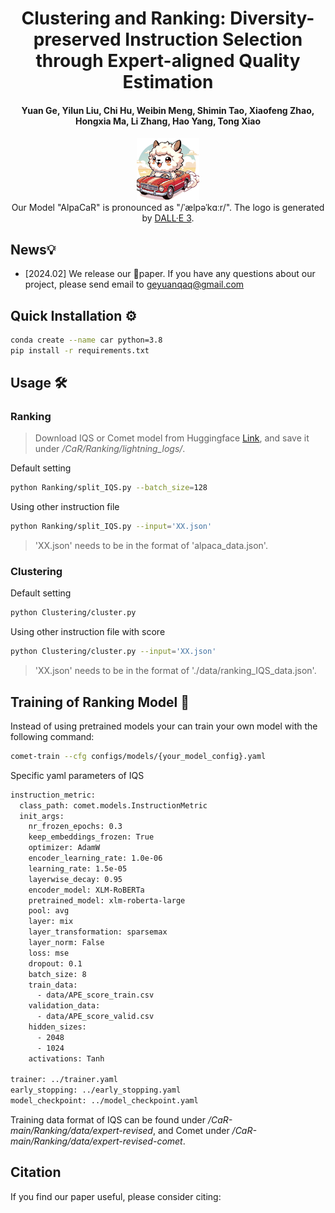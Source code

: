 <h1 align="center">Clustering and Ranking: Diversity-preserved Instruction Selection through Expert-aligned Quality Estimation</h1>
<!-- Clustering and Ranking: Diversity-preserved Instruction Selection through Expert-aligned Quality Estimation -->
<h4 align="center"> Yuan Ge, Yilun Liu, Chi Hu, Weibin Meng, Shimin Tao, Xiaofeng Zhao, Hongxia Ma, Li Zhang, Hao Yang, Tong Xiao</h4>

<p align="center">
    <img src="alpacar.png" width="20%"> <br>
    Our Model "AlpaCaR" is pronounced as "/ˈælpəˈkɑːr/". The logo is generated by <a href="https://chat.openai.com">DALL·E 3</a>.
</p>

## News💡
- [2024.02] We release our 📄paper. If you have any questions about our project, please send email to geyuanqaq@gmail.com

## Quick Installation ⚙️
```bash
conda create --name car python=3.8
pip install -r requirements.txt
```

## Usage 🛠

### Ranking

> Download IQS or Comet model from Huggingface <a href="https://huggingface.co/GyQAQ/Instruction-quality-scoring">Link</a>, and save it under */CaR/Ranking/lightning_logs/*.

Default setting
```bash
python Ranking/split_IQS.py --batch_size=128
```

Using other instruction file
```bash
python Ranking/split_IQS.py --input='XX.json'
```
> 'XX.json' needs to be in the format of 'alpaca_data.json'.


### Clustering

Default setting
```bash
python Clustering/cluster.py
```

Using other instruction file with score
```bash
python Clustering/cluster.py --input='XX.json'
```
> 'XX.json' needs to be in the format of './data/ranking_IQS_data.json'.

## Training of Ranking Model 📜

Instead of using pretrained models your can train your own model with the following command:
```bash
comet-train --cfg configs/models/{your_model_config}.yaml
```

Specific yaml parameters of IQS 
```bash
instruction_metric:
  class_path: comet.models.InstructionMetric
  init_args:
    nr_frozen_epochs: 0.3
    keep_embeddings_frozen: True
    optimizer: AdamW
    encoder_learning_rate: 1.0e-06
    learning_rate: 1.5e-05
    layerwise_decay: 0.95
    encoder_model: XLM-RoBERTa
    pretrained_model: xlm-roberta-large
    pool: avg
    layer: mix
    layer_transformation: sparsemax
    layer_norm: False
    loss: mse
    dropout: 0.1
    batch_size: 8
    train_data: 
      - data/APE_score_train.csv
    validation_data: 
      - data/APE_score_valid.csv
    hidden_sizes:
      - 2048
      - 1024
    activations: Tanh
      
trainer: ../trainer.yaml
early_stopping: ../early_stopping.yaml
model_checkpoint: ../model_checkpoint.yaml
```
Training data format of IQS can be found under */CaR-main/Ranking/data/expert-revised*, and Comet under */CaR-main/Ranking/data/expert-revised-comet*.

## Citation 
If you find our paper useful, please consider citing:
```bibtex

```
